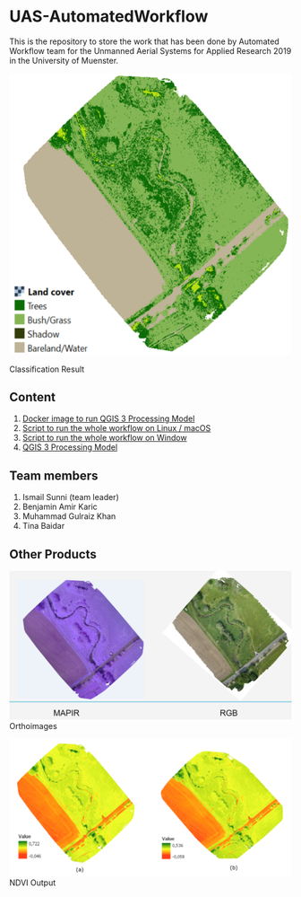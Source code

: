 # UAS-AutomatedWorkflow

This is the repository to store the work that has been done by Automated Workflow team for the Unmanned Aerial Systems for Applied Research 2019 in the University of Muenster.

![Classification Result](images/classification.png)

Classification Result

## Content

1. [Docker image to run QGIS 3 Processing Model](https://github.com/ismailsunni/docker-qgis3-model)
2. [Script to run the whole workflow on Linux / macOS](https://github.com/bkari02/UAVWorkflow)
3. [Script to run the whole workflow on Window](https://github.com/GulraizKhan-GIS/ODM-QGIS3-Docker-Windows-)
4. [QGIS 3 Processing Model](https://github.com/tinabaidar13/QGIS3_Model)

## Team members

1. Ismail Sunni (team leader)
2. Benjamin Amir Karic
3. Muhammad Gulraiz Khan
4. Tina Baidar

## Other Products

![Orthoimages](./images/orthoimages.PNG)
Orthoimages

![NDVI Output](./images/NDVI_output.png)
NDVI Output

